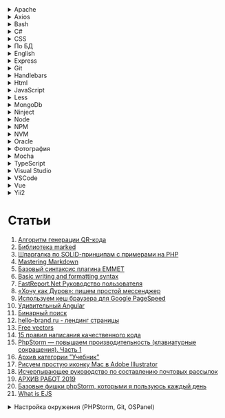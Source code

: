 <details>
	<summary>Apache</summary>

1. [Настройка кэширования через файл .htaccess](https://www.netangels.ru/support/hosting-old/htaccess-cache/)
</details>
<details>
	<summary>Axios</summary>

1. [Используем Axios для доступа к API](https://ru.vuejs.org/v2/cookbook/using-axios-to-consume-apis.html)
1. [axios](https://github.com/axios/axios)
</details>
<details>
	<summary>Bash</summary>

1. [Bash-скрипты: начало](https://habr.com/ru/company/ruvds/blog/325522/)
1. [How to Use sed to Find and Replace String in Files](https://linuxize.com/post/how-to-use-sed-to-find-and-replace-string-in-files/)
1. [Developing in WSL](https://code.visualstudio.com/docs/remote/wsl)
1. [Bash Debug](https://marketplace.visualstudio.com/items?itemName=rogalmic.bash-debug)
1. [Как запустить файл .sh или Shell скрипт в Windows 10](https://itsecforu.ru/2019/07/15/%F0%9F%94%A9-%D0%BA%D0%B0%D0%BA-%D0%B7%D0%B0%D0%BF%D1%83%D1%81%D1%82%D0%B8%D1%82%D1%8C-%D1%84%D0%B0%D0%B9%D0%BB-sh-%D0%B8%D0%BB%D0%B8-shell-%D1%81%D0%BA%D1%80%D0%B8%D0%BF%D1%82-%D0%B2-windows-10/)
1. [Массивы bash](https://habr.com/ru/sandbox/102954/)
1. [Lesson 2. Bash Commands to Manage Directories and Files](https://www.earthdatascience.org/courses/intro-to-earth-data-science/open-reproducible-science/bash/bash-commands-to-manage-directories-files/)
1. [Поиск файлов с помощью find](https://www.opennet.ru/docs/RUS/linux_base/node149.html)
1. [How to Compare Strings in Bash](https://linuxize.com/post/how-to-compare-strings-in-bash/)
1. [Sed - An Introduction and Tutorial by Bruce Barnett](https://www.grymoire.com/Unix/Sed.html#uh-37)
1. [Как вывести файлы директории в консоли при помощи ls BASH](http://trainingweb.ru/page/output-files-directory-in-console-using-ls-bash)
</details>
<details>
	<summary>C#</summary>

1. [Состояние сеанса](https://professorweb.ru/my/ASP_NET/base/level5/5_4.php)
1. [Практическое руководство. Изменение деревьев выражений (C#)](https://docs.microsoft.com/ru-ru/dotnet/csharp/programming-guide/concepts/expression-trees/how-to-modify-expression-trees)
1. [Миграции модели данных](https://professorweb.ru/my/entity-framework/6/level2/2_11.php)
1. [Entity Framework rollback and remove bad migration](https://stackoverflow.com/questions/22680446/entity-framework-rollback-and-remove-bad-migration)

# Библиотеки / сайты

> Bogus
1. [Bogus](https://github.com/bchavez/Bogus)
1. [Creating a .NET Core API](https://dev.to/integerman/creating-a-net-core-api-3n6d)
1. [Mocking Data with Bogus](https://dev.to/integerman/mocking-data-with-bogus-25ac)

> Metanit
1. [Введение в C#](https://metanit.com/sharp/tutorial/1.1.php)
1. [Web API 2 в ASP.NET](https://metanit.com/sharp/aspnet_webapi/1.1.php)
1. [Введение в Entity Framework](https://metanit.com/sharp/entityframework/1.1.php)
1. [Работа с классом Task](https://metanit.com/sharp/tutorial/12.2.php)
1. [Aсинхронное программирование](https://metanit.com/sharp/tutorial/13.3.php)
1. [Введение в ASP.NET MVC](https://metanit.com/sharp/mvc/1.1.php)
1. [Web API 2 в ASP.NET](https://metanit.com/sharp/aspnet_webapi/1.1.php)
1. [Миграции модели данных](https://professorweb.ru/my/entity-framework/6/level2/2_11.php)
</details>
<details>
	<summary>CSS</summary>

1. [Полное руководство по CSS Grid](https://tuhub.ru/posts/css-grid-complete-guide)
1. [Иконочный шрифт Ionicons](https://ionicons.com/)
1. [Шрифт Даниэль Карлмац](https://www.google.ru/search?q=%D0%94%D0%B0%D0%BD%D0%B8%D1%8D%D0%BB%D1%8C+%D0%9A%D0%B0%D1%80%D0%BB%D0%BC%D0%B0%D1%82%D1%86&newwindow=1&source=lnms&tbm=isch&sa=X&ved=0ahUKEwjWhfv2wPDaAhXhApoKHd_aClYQ_AUICigB&biw=1920&bih=989)
1. [How to Center an Absolutely Positioned Element Using CSS](https://www.sitepoint.com/css-center-position-absolute-div/)
1. [ИЗУЧАЕМ CSS-ПОЗИЦИОНИРОВАНИЕ ЗА 10 ШАГОВ](http://dreamhelg.ru/2011/02/css-position-in-10-steps/)
1. [30 CSS-фреймворков для адаптивного веб-дизайна](https://habr.com/ru/post/156747/)
</details>
<details>
	<summary>По БД</summary>

1. [Как работает реляционная БД](https://habr.com/ru/company/mailru/blog/266811/)
1. [Обзор типов индексов Oracle, MySQL, PostgreSQL, MS SQL](https://habr.com/ru/post/102785/)

<details>
	<summary>Обход дерева в MySQL через пределы</summary>

```sql
--вниз

SELECT
  node.*
FROM
  test AS node, test AS parent
WHERE
  node.l BETWEEN parent.l AND parent.r
  AND parent.id = 2
ORDER BY
  node.id;
  
-------------------
  
--вверх

SELECT
  node.*
FROM
  test AS node, test AS parent
WHERE
  parent.l BETWEEN node.l AND node.r
  AND parent.id = 9
ORDER BY
  node.id;
  
-------------------
-- Выводим каталоги до всех листов
-- Выводим только те узлы которые активны. Если узел является не активным не выводим его детей
SELECT
  	node.*
FROM
  	igi_CATALOG AS node, igi_CATALOG AS parent
WHERE
  	node.LEFT BETWEEN parent.LEFT AND parent.RIGHT
  	AND parent.ID = 6
	-- Надстройка. Выводить только следующий уровень каталога, листья которого выводим
	-- AND (parent.LEVEL + 1) >= node.LEVEL
	-- Надстройка. Не выводить каталог, который 
	-- AND node.ID != parent.ID
  	AND 1 = (
  		-- Проверяем узлы если есть в цепочке до корня не активные элементы то не выводим данный узел
  		-- если 1 то выводим
		SELECT
		  	IF((COUNT(*) - SUM(sub_parent.ACTIVE_FLAG)) = 0, 1, 0) AS IS_CATALOG
		FROM
		  	igi_CATALOG AS sub_node, igi_CATALOG AS sub_parent
		WHERE
		  	sub_node.LEFT BETWEEN sub_parent.LEFT AND sub_parent.RIGHT
		  	AND sub_node.ID = node.ID
	)
ORDER BY
  	node.ID;
	
-----------------------------------------
-- Проверяем каталог. Если его родители не активны, то не выводим его
SELECT
	IF((COUNT(*) - SUM(parent.ACTIVE_FLAG)) = 0, 1, 0) AS IS_CATALOG
FROM
  	igi_CATALOG AS node, igi_CATALOG AS parent
WHERE
  	node.LEFT BETWEEN parent.LEFT AND parent.RIGHT
AND node.ID = 21

-----------------
-- Выводим продукт. Если каталог не активен продукт не выводиться.
-- Если родитель не активен каталога в котором лежит продукт, то продукт не выводиться
SELECT
	product.*
FROM
	igi_PRODUCT AS product
WHERE
	product.ID = 1
	AND 1 = (
		-- Проверяем каталог. Если его родители не активны, то не выводим его
		SELECT
			IF((COUNT(*) - SUM(parent.ACTIVE_FLAG)) = 0, 1, 0) AS IS_CATALOG
		FROM
		  	igi_CATALOG AS node, igi_CATALOG AS parent
		WHERE
		  	node.LEFT BETWEEN parent.LEFT AND parent.RIGHT
		AND node.ID = product.ID_CATALOG
	);

	
------------------
-- Вывести все продукты всех узлов каталога
SELECT
	product.*
FROM
	igi_PRODUCT AS product
WHERE
	product.ID_CATALOG IN (
		-- Выводим каталоги до всех листов
		-- Выводим только те узлы которые активны. Если узел является не активным не выводим его детей
		SELECT
		  	node.ID
		FROM
		  	igi_CATALOG AS node, igi_CATALOG AS parent
		WHERE
		  	node.LEFT BETWEEN parent.LEFT AND parent.RIGHT
		  	AND parent.ID = 1
			-- Надстройка. Выводить только следующий уровень каталога, листья которого выводим
			-- AND (parent.LEVEL + 1) >= node.LEVEL
			-- Надстройка. Не выводить каталог, который 
			-- AND node.ID != parent.ID
		  	AND 1 = (
		  		-- Проверяем узлы если есть в цепочке до корня не активные элементы то не выводим данный узел
		  		-- если 1 то выводим
				SELECT
				  	IF((COUNT(*) - SUM(sub_parent.ACTIVE_FLAG)) = 0, 1, 0) AS IS_CATALOG
				FROM
				  	igi_CATALOG AS sub_node, igi_CATALOG AS sub_parent
				WHERE
				  	sub_node.LEFT BETWEEN sub_parent.LEFT AND sub_parent.RIGHT
				  	AND sub_node.ID = node.ID
			)
		ORDER BY
		  	node.ID
	)
```
</details>
</details>
<details>
	<summary>English</summary>

1. [Глаголы will и shall в английском языке](https://catchenglish.ru/grammatika/shall-i-will.html)
1. [5 простых правил порядка слов в английском](https://skyeng.ru/articles/5-prostyh-pravil-poryadka-slov-v-anglijskom)
1. [Порядок слов в английском языке: правила построения предложений](https://engblog.ru/construction-of-sentences)
1. [Разница между Past Simple и Past Continuous](https://www.start2study.ru/english-grammar/past-simple-past-continuous/)
1. [Present Simple vs Present Continuous – правила и отличия](https://obrazovaka.ru/english/present-simple-vs-present-continuous-pravila.html)
1. [Все времена глагола в английском языке](https://skyeng.ru/articles/vse-vremena-glagola-v-anglijskom-yazyke)
1. [Модальные глаголы](https://www.native-english.ru/grammar/modal-verbs)
</details>
<details>
	<summary>Express</summary>

1. [Express](http://expressjs.com/ru/)
</details>
<details>
	<summary>Git</summary>

1. [Есть ли отличие в командах rm --cached и reset HEAD?](https://toster.ru/q/452518)
2. [Book](https://git-scm.com/book/ru/v2)
3. [Как в Git удалить файлы из индекса, не удаляя их в рабочей директории](https://webhamster.ru/mytetrashare/index/mtb0/1518440234z6ace7z0ae)
</details>
<details>
	<summary>Handlebars</summary>

1. [Handlebars](https://handlebarsjs.com/)
1. [Создание собственных хелперов в Handlebars.js](https://getinstance.info/articles/tools/custom-handlebars-helpers/)
</details>
<details>
	<summary>Html</summary>

1. [Особенности загрузки файлов на HTML5](https://habr.com/ru/post/154097/)
1. [FileSystem API&File API: разбираемся и используем](https://habr.com/ru/post/112286/)
1. [HTML-формы. Взгляд бэкенд-разработчика](https://habr.com/ru/post/236837/)
</details>
<details>
	<summary>JavaScript</summary>

1. [Создание и вызов событий](https://developer.mozilla.org/ru/docs/Web/Guide/Events/%D0%A1%D0%BE%D0%B7%D0%B4%D0%B0%D0%BD%D0%B8%D0%B5_%D0%B8_%D0%B2%D1%8B%D0%B7%D0%BE%D0%B2_%D1%81%D0%BE%D0%B1%D1%8B%D1%82%D0%B8%D0%B9)
1. [Всплытие и перехват](https://learn.javascript.ru/event-bubbling)
1. [Event.preventDefault()](https://developer.mozilla.org/ru/docs/Web/API/Event/preventDefault)
1. [Event.stopPropagation()](https://developer.mozilla.org/ru/docs/Web/API/Event/stopPropagation)
1. [Метод EventTarget.addEventListener()](https://developer.mozilla.org/ru/docs/Web/API/EventTarget/addEventListener)
1. [WebSocket](https://learn.javascript.ru/websockets)
1. [Пара двойников](http://jsraccoon.ru/exercise-double)
1. [3 Ways to clone objects in JavaScript](https://medium.com/better-programming/3-ways-to-clone-objects-in-javascript-f752d148054d)
1. [Дескрипторы, геттеры и сеттеры свойств](https://learn.javascript.ru/descriptors-getters-setters)
1. [Революция дата-байндинга с Object.Observe()](https://habr.com/ru/post/225065/)
1. [Object.prototype.watch()](https://developer.mozilla.org/ru/docs/Web/JavaScript/Reference/Global_Objects/Object/watch)
1. [Object.observe()](https://developer.mozilla.org/ru/docs/Web/JavaScript/Reference/Global_Objects/Object/observe)
1. [MutationObserver](https://developer.mozilla.org/ru/docs/Web/API/MutationObserver)

# Статьи

1. [Вы не знаете JS (серия книг)](https://github.com/azat-io/you-dont-know-js-ru)
1. [Джедайские приемы на JavaScript: магические свойства транслятора событий](https://tproger.ru/translations/event-emitter-javascript/)
1. [Как работает JS: WebSocket и HTTP/2+SSE. Что выбрать?](https://habr.com/ru/company/ruvds/blog/342346/)
1. [Подборка из 15 лучших JavaScript-фреймворков для фронтенд-разработки](https://tproger.ru/digest/top-javascript-frontend-frameworks/)
1. [ES6: Интерполяция](http://jsraccoon.ru/es6-interpolation)
1. [Работа с файлами в JavaScript, Часть 2: FileReader](https://xdan.ru/working-with-files-in-javascript-part-2-filereader.html)
1. [15 советов по написанию самодокументируемого кода (на примере JavaScript)](https://tproger.ru/articles/15-tips-selfdoc-js/)
1. [Выразительный JavaScript: Модули](https://habr.com/ru/post/243273/)
1. [jStorage: замена стандартным cookies или как еще хранить данные на стороне клиента](http://csslike.me/jstorage-zamena-standartny-m-cookies-ili-kak-eshhe-hranit-danny-e-na-storone-klienta/)
1. [Долой callback hell или как работают promises?](https://zserge.wordpress.com/2013/10/17/%D0%B4%D0%BE%D0%BB%D0%BE%D0%B9-callback-hell-%D0%B8%D0%BB%D0%B8-%D0%BA%D0%B0%D0%BA-%D1%80%D0%B0%D0%B1%D0%BE%D1%82%D0%B0%D1%8E%D1%82-promises/)
1. [Разбираем WTF задачки в JavaScript](https://habr.com/ru/post/479496/)

# Библиотеки

> Gulp

1. [Основы использования Gulp для сборки JavaScript-приложений](https://getinstance.info/articles/tools/introduction-to-gulp/)
1. [GulpJS — фантастически быстрый сборщик проектов](https://habr.com/ru/post/208890/)
1. [Gulp-imagemin - оптимизация изображений в Gulp](http://gearmobile.github.io/gulp/gulp-imagemin/)

> lodash

1. [Lodash](https://lodash.com/)

> Node
1. [Скринкаст по Node.js](https://learn.javascript.ru/screencast/nodejs)

<details>
	<summary>Качаем изображения JavaScript</summary>

```javascript
$.get('/', function (data) {
  var t = data.match(/(images\/portfolio).*?.jpg/gi);
  var a = [];
  t.forEach(function (item, i, t) {
    a.push('http://repnitskaya.ru/' + item);
  });
  a.forEach(function (item, i, a) {
     var aTag = document.createElement("a");
      aTag.download = item;
      aTag.target = '_blank';
      aTag.href = item;
      aTag.click();
  });
});
	
(function(){
	var block = document.getElementById('allsizes-photo'),
		img = block.getElementsByTagName('img')[0],
		src = img.getAttribute('src');
		
	var aTag = document.createElement('a');
      aTag.download = src;
      //aTag.target = '_blank';
      aTag.href = src;
	  document.body.appendChild(aTag);
      aTag.click();
})()

(function(){
	var img = document.getElementsByClassName('zoom-large')[0],
		src = img.getAttribute('src');
		
	var aTag = document.createElement('a');
      aTag.download = src;
      //aTag.target = '_blank';
      aTag.href = src;
	  document.body.appendChild(aTag);
      aTag.click();
})()
```
</details>
</details>
<details>
	<summary>Less</summary>

1. [Путеводитель для новичков по CSS-препроцессору Less!](https://mrmlnc.gitbooks.io/less-guidebook-for-beginners/content/chapter_3/variable-interpolation.html)
</details>
<details>
	<summary>MongoDb</summary>

1. Настройка в **CMD**
    ```    
    > mongod --directoryperdb --dbpath C:\mongodb\data\db --logpath C:\mongodb\log\mongo.log --logappend --install
    ```
1. Старт
    ```
    > net start MongoDB
    ```
1. Стоп
    ```
    > net stop MongoDB
    ```
---

1. [Большой туториал по MongoDB](https://medium.com/@Merrick_krg/%D0%B1%D0%BE%D0%BB%D1%8C%D1%88%D0%BE%D0%B9-%D1%82%D1%83%D1%82%D0%BE%D1%80%D0%B8%D0%B0%D0%BB-%D0%BF%D0%BE-mongodb-c6f460e71a00)
</details>
<details>
	<summary>Ninject</summary>

1. [IoC-контейнер Ninject](https://metanit.com/sharp/mvc5/21.2.php)
1. [Введение в Dependency Injection с Ninject (.Net): Часть Вторая (Ninject)](http://80levelelf.com/Post?postId=22)
1. [Object Scopes](https://github.com/ninject/Ninject/wiki/Object-Scopes)
1. [Настраиваем Ninject для web api и mvc](http://calmsen.ru/nastraivaem-ninject-dlya-web-api/)
</details>
<details>
	<summary>Node</summary>

1. [Документации](https://js-node.ru/)
</details>
<details>
	<summary>NPM</summary>

1. [Шпаргалка по пакетному менеджеру NPM](https://habr.com/ru/post/133363/)
1. [Почему npm-скрипты?](http://prgssr.ru/development/pochemu-npm-skripty.html)
</details>
<details>
	<summary>NVM</summary>

1. [Туториал по Node Version Manager (NVM)](https://ua-blog.com/%D1%82%D1%83%D1%82%D0%BE%D1%80%D0%B8%D0%B0%D0%BB-%D0%BF%D0%BE-node-version-manager-nvm/)
1. [Node Version Manager](https://github.com/nvm-sh/nvm)
1. [nvm-windows](https://github.com/coreybutler/nvm-windows/releases)
</details>
<details>
	<summary>Oracle</summary>

1. [Оптимизация обработки запросов в Oracle](https://oracle-patches.com/oracle/tuning/3106-%D0%BE%D0%BF%D1%82%D0%B8%D0%BC%D0%B8%D0%B7%D0%B0%D1%86%D0%B8%D1%8F-%D0%BE%D0%B1%D1%80%D0%B0%D0%B1%D0%BE%D1%82%D0%BA%D0%B8-%D0%B7%D0%B0%D0%BF%D1%80%D0%BE%D1%81%D0%BE%D0%B2-%D0%B2-oracle)
1. [Опыт и рекомендации по оптимизации SQL-запросов](http://www.fors.ru/upload/magazine/07/http_text/russia_mihjeichev_plan_recomendations.html)
1. [Двадцать пять заповедей SQL](http://www.nsc.ru/win/docs/db/sql/sql25.htm)
1. [Индексы Oracle](https://oracle-dba.ru/docs/architecture/indexes/)
1. [Индексы](http://oracledb.ru/sql/ddl-i-obekty-sxemy/indeksy.html)
1. [Список наиболее часто используемых системных таблиц Oracle](http://j2w.blogspot.com/2008/11/oracle.html)
1. [Разбираем XML средствами Oracle database](https://habr.com/ru/post/129018/)
1. [Аналитические функции Oracle PL/SQL](https://oracleplsql.ru/analytic.html)
</details>
<details>
	<summary>Фотография</summary>

1. [ELENA SHUMILOVA](https://elenashumilova.smugmug.com/)
</details>
<details>
	<summary>Mocha</summary>

1. [Mocha](https://mochajs.org/)
1. [CDNjs](https://cdnjs.com/libraries/mocha)

# Chai

1. [Chai](https://www.chaijs.com/)
1. [CDNjs](https://cdnjs.com/libraries/chai)

# Jasmine

1. [Кратко о Jasmine](http://tfs.finist-soft.ru:8084/WebPlatformDocs/Developer/JSBasicsOfJasmine)
</details>
<details>
	<summary>TypeScript</summary>

1. [Compiler Options](https://www.typescriptlang.org/docs/handbook/compiler-options.html)
1. [Руководство Typescript](http://typescript-lang.ru/docs/)
1. [Введение в TypeScript](https://metanit.com/web/typescript/1.1.php)
1. [How to think and type in TypeScript](https://areknawo.com/how-to-think-and-type-in-typescript/)

# tsconfig.json

```javascript
{
	// "compileOnSave": true,
	"compilerOptions": {
		"watch": true,
		/* Basic Options */
		// "incremental": true,                   /* Enable incremental compilation */
		"target": "ES5",                          /* Specify ECMAScript target version: 'ES3' (default), 'ES5', 'ES2015', 'ES2016', 'ES2017', 'ES2018', 'ES2019' or 'ESNEXT'. */
		"module": "es2015",                     /* Specify module code generation: 'none', 'commonjs', 'amd', 'system', 'umd', 'es2015', or 'ESNext'. */
		// "lib": [],                             /* Specify library files to be included in the compilation. */
		// "allowJs": true,                       /* Allow javascript files to be compiled. */
		// "checkJs": true,                       /* Report errors in .js files. */
		// "jsx": "preserve",                     /* Specify JSX code generation: 'preserve', 'react-native', or 'react'. */
		// "declaration": true,                   /* `Generates corresponding '.d.ts' file.` */
		// "declarationMap": true,                /* Generates a sourcemap for each corresponding '.d.ts' file. */
		// "sourceMap": true,                     /* Generates corresponding '.map' file. */
		// "outFile": "./",                       /* Concatenate and emit output to single file. */
		"outDir": "./dist/",                        /* Redirect output structure to the directory. */
		"rootDir": "./src/",                       /* Specify the root directory of input files. Use to control the output directory structure with --outDir. */
		// "composite": true,                     /* Enable project compilation */
		// "tsBuildInfoFile": "./",               /* Specify file to store incremental compilation information */
		"removeComments": true,                /* Do not emit comments to output. */
		// "noEmit": true,                        /* Do not emit outputs. */
		// "importHelpers": true,                 /* Import emit helpers from 'tslib'. */
		// "downlevelIteration": true,            /* Provide full support for iterables in 'for-of', spread, and destructuring when targeting 'ES5' or 'ES3'. */
		// "isolatedModules": true,               /* Transpile each file as a separate module (similar to 'ts.transpileModule'). */

		/* Strict Type-Checking Options */
		"strict": true,                           /* Enable all strict type-checking options. */
		// "noImplicitAny": true,                 /* Raise error on expressions and declarations with an implied 'any' type. */
		// "strictNullChecks": true,              /* Enable strict null checks. */
		// "strictFunctionTypes": true,           /* Enable strict checking of function types. */
		// "strictBindCallApply": true,           /* Enable strict 'bind', 'call', and 'apply' methods on functions. */
		// "strictPropertyInitialization": true,  /* Enable strict checking of property initialization in classes. */
		// "noImplicitThis": true,                /* Raise error on 'this' expressions with an implied 'any' type. */
		"alwaysStrict": true,                  /* Parse in strict mode and emit "use strict" for each source file. */

		/* Additional Checks */
		"noUnusedLocals": true,                /* Report errors on unused locals. */
		"noUnusedParameters": true,            /* Report errors on unused parameters. */
		"noImplicitReturns": true,             /* Report error when not all code paths in function return a value. */
		"noFallthroughCasesInSwitch": true,    /* Report errors for fallthrough cases in switch statement. */

		/* Module Resolution Options */
		// "moduleResolution": "node",            /* Specify module resolution strategy: 'node' (Node.js) or 'classic' (TypeScript pre-1.6). */
		// "baseUrl": "./",                       /* Base directory to resolve non-absolute module names. */
		// "paths": {},                           /* A series of entries which re-map imports to lookup locations relative to the 'baseUrl'. */
		// "rootDirs": [],                        /* List of root folders whose combined content represents the structure of the project at runtime. */
		// "typeRoots": [],                       /* List of folders to include type definitions from. */
		// "types": [],                           /* Type declaration files to be included in compilation. */
		// "allowSyntheticDefaultImports": true,  /* Allow default imports from modules with no default export. This does not affect code emit, just typechecking. */
		"esModuleInterop": true,                  /* Enables emit interoperability between CommonJS and ES Modules via creation of namespace objects for all imports. Implies 'allowSyntheticDefaultImports'. */
		// "preserveSymlinks": true,              /* Do not resolve the real path of symlinks. */
		// "allowUmdGlobalAccess": true,          /* Allow accessing UMD globals from modules. */

		/* Source Map Options */
		// "sourceRoot": "",                      /* Specify the location where debugger should locate TypeScript files instead of source locations. */
		// "mapRoot": "",                         /* Specify the location where debugger should locate map files instead of generated locations. */
		// "inlineSourceMap": true,               /* Emit a single file with source maps instead of having a separate file. */
		// "inlineSources": true,                 /* Emit the source alongside the sourcemaps within a single file; requires '--inlineSourceMap' or '--sourceMap' to be set. */

		/* Experimental Options */
		// "experimentalDecorators": true,        /* Enables experimental support for ES7 decorators. */
		// "emitDecoratorMetadata": true,         /* Enables experimental support for emitting type metadata for decorators. */

		/* Advanced Options */
		"forceConsistentCasingInFileNames": true  /* Disallow inconsistently-cased references to the same file. */
	}
}
```
</details>
<details>
	<summary>Visual Studio</summary>

## Работа с MySQL в Visual Studio.
## Visual Studio 2013 Ultimate Update 5

1. Ставим mysql-installer-community на тот момент версия 5.7.12.0
	``dev.mysql.com/downloads/installer/``
  
2. Проверяем в VS подключение. DataSourse -> MySQL database
  
3. Если нет. То в установленной панели mysql-installer-community удаляем MySQL for VS и устанавливаем заново в этой же панели. После этого должно появиться.
  
4. Для того что бы работать с EF6 добавляем через NuGet EF6 и потом ручками добавдяем References

	```
	MySQL.Date
	MySQL.Date.Entity.EF6
	MySQL.Web
	```
	Наведя на них смотрим что бы версия пакетом совпадала Assemblies\v4.5.
	На тот момен версии были у всех 4.5
  
5. Дале смотри в Config И проверяем блок EntityFramework
	Он должен быть таким:
	
  ```C#
  	<entityFramework>
		<defaultConnectionFactory type="MySql.Data.Entity.MySqlConnectionFactory, MySql.Data.Entity.EF6">
			<parameters>
				<parameter value="mssqllocaldb" />
			</parameters>
		</defaultConnectionFactory>
		<providers>
			<provider invariantName="MySql.Data.MySqlClient" type="MySql.Data.MySqlClient.MySqlProviderServices, 
				MySql.Data.Entity.EF6" />
		</providers>
	</entityFramework>
  ```


6. После этого добавляем "New Item" ADO Entity в проект и создаем модель по уже заготовленной БД.
	Елси вылетает ошибка 
	
  ``
  'System.Data.StrongTypingException: El valor de la columna 'IsPrimaryKey' de la tabla 'TableDetails' es DBNull.
  ``
	
То открываем 
```
Open Services (services.msc) 
cmd -> services.msc
```
Перезапускаем
```
restart MySQL57 service.
```
Открываем командную строку MySQL и ввидим команды use "db name"; - без кавычек
```
SET optimizer_switch='derived_merge=off';
SET GLOBAL optimizer_switch='derived_merge=off';
```	
Можно проверить применился влаг или нет командой:
	
```
SELECT @@optimizer_switch\G
		
stackoverflow.com/questions/31961646/ef6-mysql-strongtypingexception-when-column-is-not-pk	
dev.mysql.com/doc/refman/5.6/en/switchable-optimizations.html
docs.oracle.com/cd/E17952_01/refman-5.5-en/switchable-optimizations.html
```
	
7. После этого должно всё заработать. Если нет то гуглим ответ всё равно есть.
	некоторые предлагают установить компонент версией ниже.
</details>
<details>
	<summary>VSCode</summary>

1. [Visual Studio Code. Настройка и применение. Часть 1](https://medium.com/@p1t1ch/visual-studio-code-%D0%BD%D0%B0%D1%81%D1%82%D1%80%D0%BE%D0%B9%D0%BA%D0%B0-%D0%B8-%D0%BF%D1%80%D0%B8%D0%BC%D0%B5%D0%BD%D0%B5%D0%BD%D0%B8%D0%B5-%D1%87%D0%B0%D1%81%D1%82%D1%8C-1-7f1a26806522)
1. [Горячие клавиши Visual Studio Code](https://nikomedvedev.ru/other/vscodeshortcuts/hotkeys.html)
1. [Как настроить расширение Debugger for Chrome для Visual Studio Code](https://techrocks.ru/2019/05/14/debugger-for-chrome-in-vs-code/)
</details>
<details>
	<summary>Vue</summary>

1. [Официальное руководство](https://ru.vuejs.org/index.html)
1. [Форум по Vue](https://forum.vuejs.org/)
	* [Чат с помощью](https://gitter.im/vuejs/vue)
1. [Канал Эрика на Youtube](https://www.youtube.com/channel/UCshZ3rdoCLjDYuTR_RBubzw)
	* [Исходный код примеров для книги Эрика](https://www.manning.com/books/vue-js-in-action)
	* [Код отдельных глав на Git'e Эрика](https://github.com/ErikCH/VuejsInActionCode)
1. [Основы Vue.js](https://metanit.com/web/vuejs/1.1.php)
1. [TableComponent.vue](https://github.com/spatie/vue-table-component/blob/master/src/components/TableComponent.vue)
1. [Список псевдонимов клавиш в Vue](https://vuejs.org/v2/guide/events.html#Key-Modifiers)
1. [Таблица с кодами клавшим](https://css-tricks.com/snippets/javascript/javascript-keycodes/#article-header-id-1)
1. [Фильтры](https://vuejs.org/v2/api/#filters)
	* [Filters](https://vuejs.org/v2/guide/filters.html)
1. [Метаданные маршрутов](https://router.vuejs.org/ru/guide/advanced/meta.html)
1. [Использование middleware во Vue](https://webdevblog.ru/ispolzovanie-middleware-vo-vue/)
1. [Vue Router. Руководство по тестированию Vue-приложений](https://lmiller1990.github.io/vue-testing-handbook/ru/vue-router.html#vue-router)
1. [How To Set Up Vue.js Authentication and Route Handling Using vue-router](https://www.digitalocean.com/community/tutorials/how-to-set-up-vue-js-authentication-and-route-handling-using-vue-router)

## VUEX

1. [Watch for Vuex State changes!](https://dev.to/viniciuskneves/watch-for-vuex-state-changes-2mgj)
</details>
<details>
	<summary>Yii2</summary>

1. [Ресурсы](https://github.com/yiisoft/yii2/blob/master/docs/guide-ru/structure-assets.md#%D0%A0%D0%B5%D1%81%D1%83%D1%80%D1%81%D1%8B)
1. [Правила валидации форм в Yii 2.x](http://www.webapplex.ru/pravila-validaczii-form-v-yii-2.x)
1. [Yii 2.0.11](https://habr.com/ru/post/320906/)
1. [Что такое Yii?](http://stuff.cebe.cc/yii2docs-ru/guide-intro-yii.html)
1. [Русскоязычное сообщество Yii](https://yiiframework.ru/)
1. [Логирование](http://stuff.cebe.cc/yii2docs-ru/guide-runtime-logging.html)
1. [Виджет Breadcrumbs (хлебные крошки) на Yii 2.x](http://www.webapplex.ru/vizdzhet-breadcrumbs-(xlebnyie-kroshki)-na-yii-2.x)
1. [Карта сайта Yii2 для поисковых систем.](https://klisl.com/sitemap_yii2.html)
1. [Урок 8: Кэширование в Yii2](https://deone.ru/211/)

# Библиотеки

> owl.carousel

1. [owl.carousel.js](https://owlcarousel2.github.io/OwlCarousel2/docs/api-options.html)
</details>
 
# Статьи

1. [Алгоритм генерации QR-кода](https://habr.com/ru/post/172525/)
1. [Библиотека marked](https://github.com/markedjs/marked)
1. [Шпаргалка по SOLID-принципам с примерами на PHP](https://habr.com/ru/post/208442/)
1. [Mastering Markdown](https://guides.github.com/features/mastering-markdown/)
1. [Базовый синтаксис плагина EMMET](https://dwstroy.ru/stail/plaginy-rasshireniya/emmet-shpargalka/)
1. [Basic writing and formatting syntax](https://help.github.com/en/github/writing-on-github/basic-writing-and-formatting-syntax#quoting-text)
1. [FastReport.Net Руководство пользователя](https://www.fastreport.ru/public_download/FRNetUserManual-ru.pdf)
1. [«Хочу как Дуров»: пишем простой мессенджер](https://tproger.ru/translations/building-messenger/?utm_source=grf-eng&utm_medium=partner&utm_campaign=giraff.io)
1. [Используем кеш браузера для Google PageSpeed](http://vasilenko.info/pagespeed-cache/)
1. [Удивительный Angular](https://habr.com/ru/post/348818/)
1. [Бинарный поиск](https://prog-cpp.ru/search-binary/)
1. [hello-brand.ru - лендинг страницы](https://hello-brand.ru/)
1. [Free vectors](https://all-free-download.com/)
1. [15 правил написания качественного кода](https://tproger.ru/translations/15-rules-for-writing-quality-code/)
1. [PhpStorm — повышаем производительность (клавиатурные сокращения). Часть 1](https://habr.com/ru/post/212077/)
1. [Архив категории "Учебник"](https://softwaremaniacs.org/blog/category/primer/)
1. [Рисуем простую иконку Mac в Adobe Illustrator](http://www.interface.ru/home.asp?artId=36070)
1. [Исчерпывающее руководство по составлению почтовых рассылок](https://habr.com/ru/post/227229/)
1. [АРХИВ РАБОТ 2019](https://sawtech.ru/work/)
1. [Базовые фишки phpStorm, которыми я пользуюсь каждый день](http://zhurov.me/blog/phpstorm-base-features.html)
1. [What is EJS](https://ejs.co/#install)

<details>
	<summary>Настройка окружения (PHPStorm, Git, OSPanel)</summary>

1. PHPStorm

2. Git
	- логин

		``git config --global user.name "username"``

	- email	
		
        ``git config --global user.email useremail@mail.com``

	- проверка

		``git config --list``

	- клонируем репозиторий
		
        ``git clone``

3. Open Server
	- обновляем composer
		
        ``composer self-update``

	- устанавливаем плагины через композер (находясь в корне проекта)
		
        ``composer instal``

4. HeidiSQL
	- раскатываем дамп БД

		``Файл -> Выполнить SQL-файл``

5. PHPStorm
	- Настраиваем XDebug (https://habrahabr.ru/post/250323/)
		в php.ini прописываем следующие строчки
        ```ini
        zend_extension="%sprogdir%/modules/php/%phpdriver%/ext/php_xdebug.dll"
        ;эта опция как раз и отвечает за автостарт
        xdebug.remote_autostart = 1
        xdebug.remote_enable = 1
        xdebug.remote_handler = "dbgp"
        xdebug.remote_host = "localhost"
        xdebug.remote_mode = "req"
        ;порт может быть и 9000, но у openserver он зарезервирован под php
        xdebug.remote_port = 9001
        ;ключ IDE (может быть любым) понадобится позже
        xdebug.idekey = "PHPSTORM"
        ```
	- Создаём сервер

	- Настройка внешнего вида idea

		```
        темы : http://www.phpstorm-themes.com/
		zeus, visual studio
		в папке config создаём папку colors и переносим туда файлы с темой
        ```
		
6. Node.js

	https://www.youtube.com/watch?v=EtbZQ6qWuJ4
	- nvm-setup.exe ``https://github.com/coreybutler/nvm-windows``
	- nvm install [version] [arch]
	- nvm use [version] [arch]
	
    Устанавливаем модули.
	
    - npm install gulp-cli -g
		установка gulp глобально
	
    Если проект скачен с репозитория и там есть файл package.json, то необходимо просто выполнить команду npm install.
	
    - npm i gulp gulp-concat-css gulp-clean-css gulp-rename gulp-autoprefixer gulp-uglify gulp-concat gulp-imagemin --save-dev
		
        установка необходимых пакетов в проект

	- nmp init
		создаст файл package.json
	Настраиваем gulp правила 

УСТАНОВКА НОВОГО ПРОЕКТА

1. 
```
composer global require "fxp/composer-asset-plugin:~1.0.3"
php composer.phar global update fxp/composer-asset-plugin --no-plugins
composer global update fxp/composer-asset-plugin --no-plugins
composer global require fxp/composer-asset-plugin --no-plugins
```

2. 
```
composer create-project --prefer-dist yiisoft/yii2-app-advanced                 my-project-name.local
my-project-name.local имя папки с проектом
```

3. php init

``http://www.elisdn.ru/blog/50/console-commands-in-yii``

Поведения 
	
``https://www.youtube.com/watch?v=JTV8Z4L3_O0``

Загрузка фото 

``https://www.youtube.com/watch?v=_vIWEpkK4VE``
	
``https://bootstrapstudio.io/``

``http://bootstraptour.com/``
	
	
bootstrap modal

```
http://jschr.github.io/bootstrap-modal/
https://codepen.io/maouida/pen/NPGaaN
```
	
Ajax валидация
```
https://ru.stackoverflow.com/questions/536701/yii2-ajax-%D0%B2%D0%B0%D0%BB%D0%B8%D0%B4%D0%B0%D1%86%D0%B8%D1%8F-%D0%B8-%D1%81%D1%86%D0%B5%D0%BD%D0%B0%D1%80%D0%B8%D0%B8
```
	
ActiveForm (Bootstrap CSS)

``http://codemix.github.io/yii2-bs3activeform/horizontal.html``
	
	
	
```js	
npm i gulp gulp-concat-css gulp-clean-css gulp-rename gulp-autoprefixer --save-dev

npm init -y

npm i babel-cli babel-core babel-preset-es2015 --save-dev

"scripts": {
    "w": "babel src -d dist -s --presets es2015 -w"
}


--presets es2015 $FileDir$/test.js --out-file $FileParentDir$/out/test.js

--source-maps --out-file $FileNameWithoutExtension$.js $FilePath$ --presets es2015


$FileParentDir$/src/ --out-file $FileParentDir$/dist/$FileNameWithoutExtension$.js --presets es2015
```
</details>
